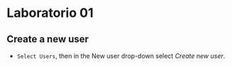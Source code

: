# Laboratorio 01

## Create a new user

- `Select Users`, then in the New user drop-down select *Create new user*.
